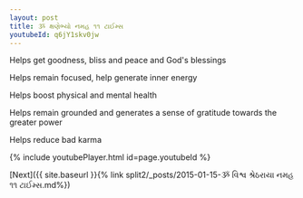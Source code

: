 ```yaml
---
layout: post
title: ૐ ક્ષણેભ્યો નમહ ૧૧ ટાઈમ્સ
youtubeId: q6jY1skv0jw
---
```

 
 
Helps get goodness, bliss and peace and God's blessings
 
Helps remain focused, help generate inner energy 
 
Helps boost physical and mental health 
 
Helps remain grounded and generates a sense of gratitude towards the greater power 
 
Helps reduce bad karma
 
 
 
 


{% include youtubePlayer.html id=page.youtubeId %}
 
[Next]({{ site.baseurl }}{% link  split2/_posts/2015-01-15-ૐ વિશ્વ શ્રેઠરાયા નમહ ૧૧ ટાઈમ્સ.md%})
 
